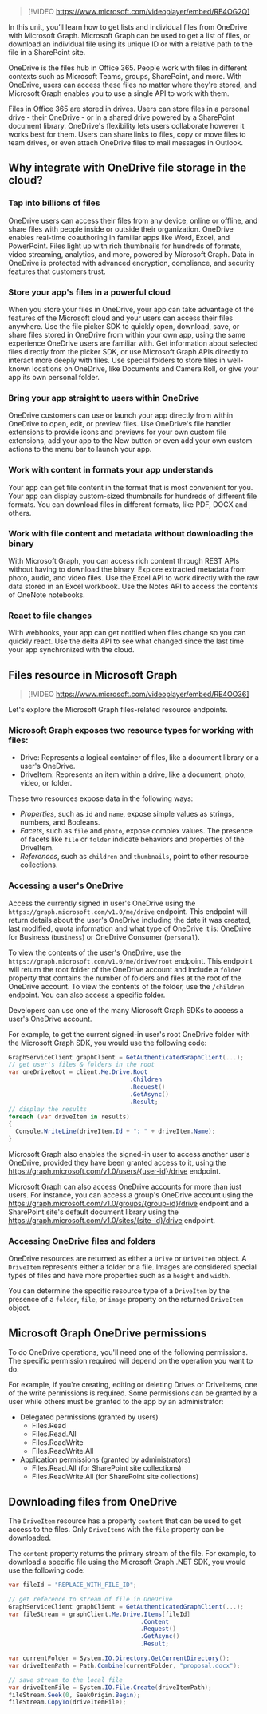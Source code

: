> [!VIDEO https://www.microsoft.com/videoplayer/embed/RE4OG2Q]

In this unit, you’ll learn how to get lists and individual files from OneDrive with Microsoft Graph. Microsoft Graph can be used to get a list of files, or download an individual file using its unique ID or with a relative path to the file in a SharePoint site.

OneDrive is the files hub in Office 365. People work with files in different contexts such as Microsoft Teams, groups, SharePoint, and more. With OneDrive, users can access these files no matter where they're stored, and  Microsoft Graph enables you to use a single API to work with them.

Files in Office 365 are stored in drives. Users can store files in a personal drive - their OneDrive - or in a shared drive powered by a SharePoint document library. OneDrive's flexibility lets users collaborate however it works best for them. Users can share links to files, copy or move files to team drives, or even attach OneDrive files to mail messages in Outlook.

## Why integrate with OneDrive file storage in the cloud?

### Tap into billions of files

OneDrive users can access their files from any device, online or offline, and share files with people inside or outside their organization. OneDrive enables real-time coauthoring in familiar apps like Word, Excel, and PowerPoint. Files light up with rich thumbnails for hundreds of formats, video streaming, analytics, and more, powered by Microsoft Graph. Data in OneDrive is protected with advanced encryption, compliance, and security features that customers trust.

### Store your app's files in a powerful cloud

When you store your files in OneDrive, your app can take advantage of the features of the Microsoft cloud and your users can access their files anywhere. Use the file picker SDK to quickly open, download, save, or share files stored in OneDrive from within your own app, using the same experience OneDrive users are familiar with. Get information about selected files directly from the picker SDK, or use Microsoft Graph APIs directly to interact more deeply with files. Use special folders to store files in well-known locations on OneDrive, like Documents and Camera Roll, or give your app its own personal folder.

### Bring your app straight to users within OneDrive

OneDrive customers can use or launch your app directly from within OneDrive to open, edit, or preview files. Use OneDrive's file handler extensions to provide icons and previews for your own custom file extensions, add your app to the New button or even add your own custom actions to the menu bar to launch your app.

### Work with content in formats your app understands

Your app can get file content in the format that is most convenient for you. Your app can display custom-sized thumbnails for hundreds of different file formats. You can download files in different formats, like PDF, DOCX and others.

### Work with file content and metadata without downloading the binary

With Microsoft Graph, you can access rich content through REST APIs without having to download the binary. Explore extracted metadata from photo, audio, and video files. Use the Excel API to work directly with the raw data stored in an Excel workbook. Use the Notes API to access the contents of OneNote notebooks.

### React to file changes

With webhooks, your app can get notified when files change so you can quickly react. Use the delta API to see what changed since the last time your app synchronized with the cloud.

## Files resource in Microsoft Graph

> [!VIDEO https://www.microsoft.com/videoplayer/embed/RE4OO36]

Let's explore the Microsoft Graph files-related resource endpoints.

### Microsoft Graph exposes two resource types for working with files:

- Drive: Represents a logical container of files, like a document library or a user's OneDrive.
- DriveItem: Represents an item within a drive, like a document, photo, video, or folder.

These two resources expose data in the following ways:

- *Properties*, such as `id` and `name`, expose simple values as strings, numbers, and Booleans.
- *Facets*, such as `file` and `photo`, expose complex values. The presence of facets like `file` or `folder` indicate behaviors and properties of the DriveItem.
- *References*, such as `children` and `thumbnails`, point to other resource collections.

### Accessing a user's OneDrive

Access the currently signed in user's OneDrive using the `https://graph.microsoft.com/v1.0/me/drive` endpoint. This endpoint will return details about the user's OneDrive including the date it was created, last modified, quota information and what type of OneDrive it is: OneDrive for Business (`business`) or OneDrive Consumer (`personal`).

To view the contents of the user's OneDrive, use the `https://graph.microsoft.com/v1.0/me/drive/root` endpoint. This endpoint will return the root folder of the OneDrive account and include a `folder` property that contains the number of folders and files at the root of the OneDrive account. To view the contents of the folder, use the `/children` endpoint. You can also access a specific folder.

Developers can use one of the many Microsoft Graph SDKs to access a user's OneDrive account.

For example, to get the current signed-in user's root OneDrive folder with the Microsoft Graph SDK, you would use the following code:

```csharp
GraphServiceClient graphClient = GetAuthenticatedGraphClient(...);
// get user's files & folders in the root
var oneDriveRoot = client.Me.Drive.Root
                                  .Children
                                  .Request()
                                  .GetAsync()
                                  .Result;
// display the results
foreach (var driveItem in results)
{
  Console.WriteLine(driveItem.Id + ": " + driveItem.Name);
}
```

Microsoft Graph also enables the signed-in user to access another user's OneDrive, provided they have been granted access to it, using the https://graph.microsoft.com/v1.0/users/{user-id}/drive endpoint.

Microsoft Graph can also access OneDrive accounts for more than just users. For instance, you can access a group's OneDrive account using the https://graph.microsoft.com/v1.0/groups/{group-id}/drive endpoint and a SharePoint site's default document library using the https://graph.microsoft.com/v1.0/sites/{site-id}/drive endpoint.

### Accessing OneDrive files and folders

OneDrive resources are returned as either a `Drive` or `DriveItem` object. A `DriveItem` represents either a folder or a file. Images are considered special types of files and have more properties such as a `height` and `width`.

You can determine the specific resource type of a `DriveItem` by the presence of a `folder`, `file`, or `image` property on the returned `DriveItem` object.

## Microsoft Graph OneDrive permissions

To do OneDrive operations, you'll need one of the following permissions. The specific permission required will depend on the operation you want to do.

For example, if you're creating, editing or deleting Drives or DriveItems, one of the write permissions is required. Some permissions can be granted by a user while others must be granted to the app by an administrator:

- Delegated permissions (granted by users)
  - Files.Read
  - Files.Read.All
  - Files.ReadWrite
  - Files.ReadWrite.All
- Application permissions (granted by administrators)
  - Files.Read.All (for SharePoint site collections)
  - Files.ReadWrite.All (for SharePoint site collections)

## Downloading files from OneDrive

The `DriveItem` resource has a property `content` that can be used to get access to the files. Only `DriveItem`s with the `file` property can be downloaded.

The `content` property returns the primary stream of the file. For example, to download a specific file using the Microsoft Graph .NET SDK, you would use the following code:

```csharp
var fileId = "REPLACE_WITH_FILE_ID";

// get reference to stream of file in OneDrive
GraphServiceClient graphClient = GetAuthenticatedGraphClient(...);
var fileStream = graphClient.Me.Drive.Items[fileId]
                                     .Content
                                     .Request()
                                     .GetAsync()
                                     .Result;

var currentFolder = System.IO.Directory.GetCurrentDirectory();
var driveItemPath = Path.Combine(currentFolder, "proposal.docx");

// save stream to the local file
var driveItemFile = System.IO.File.Create(driveItemPath);
fileStream.Seek(0, SeekOrigin.Begin);
fileStream.CopyTo(driveItemFile);
```
